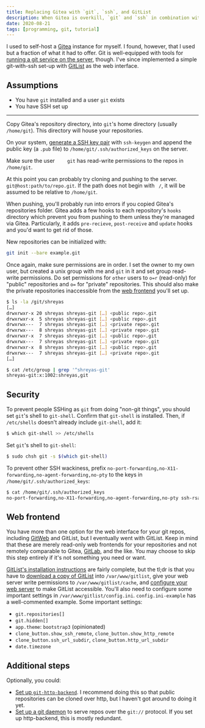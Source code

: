 ```yaml
---
title: Replacing Gitea with `git`, `ssh`, and GitList
description: When Gitea is overkill, `git` and `ssh` in combination with a couple of other tools should suffice.
date: 2020-08-21
tags: [programming, git, tutorial]
---
```


I used to self-host a [Gitea](https://gitea.io) instance for myself. I found, however, that I used but a fraction of what it had to offer. Git is well-equipped with tools for [running a git service on the server](https://git-scm.com/book/en/v2/Git-on-the-Server-Getting-Git-on-a-Server), though. I've since implemented a simple git-with-ssh set-up with [GitList](https://gitlist.org) as the web interface.

## Assumptions

-   You have `git` installed and a user `git` exists
-   You have SSH set up

---

Copy Gitea's repository directory, into `git`'s home directory (usually `/home/git`). This directory will house your repositories.

On your system, [generate a SSH key pair](https://git-scm.com/book/en/v2/Git-on-the-Server-Generating-Your-SSH-Public-Key) with `ssh-keygen` and append the public key (a `.pub` file) to `/home/git/.ssh/authorized_keys` on the server.

Make sure the user `	git` has read-write permissions to the repos in `/home/git`.

At this point you can probably try cloning and pushing to the server. `git@host:path/to/repo.git`. If the path does not begin with ` /`, it will be assumed to be relative to `/home/git`.

When pushing, you'll probably run into errors if you copied Gitea's repositories folder. Gitea adds a few hooks to each repository's `hooks` directory which prevent you from pushing to them unless they're managed via Gitea. Particularly, it adds `pre-recieve`, `post-receive` and `update` hooks and you'd want to get rid of those.

New repositories can be initialized with:

```sh
git init --bare example.git
```

Once again, make sure permissions are in order. I set the owner to my own user, but created a unix group with me and `git` in it and set group read-write permissions. Do set permissions for `other` users to `o=r` (read-only) for "public" repositories and `o=` for "private" repositories. This should also make the private repositories inaccessible from the [web frontend](#web-frontend) you'll set up.

```sh
$ ls -la /git/shreyas
[…]
drwxrwxr-x 20 shreyas shreyas-git […] <public repo>.git
drwxrwxr-x  5 shreyas shreyas-git […] <public repo>.git
drwxrwx---  7 shreyas shreyas-git […] <private repo>.git
drwxrwx---  8 shreyas shreyas-git […] <private repo>.git
drwxrwxr-x  7 shreyas shreyas-git […] <public repo>.git
drwxrwx---  7 shreyas shreyas-git […] <private repo>.git
drwxrwxr-x  8 shreyas shreyas-git […] <public repo>.git
drwxrwx---  7 shreyas shreyas-git […] <private repo>.git
[…]
```

```sh
$ cat /etc/group | grep '^shreyas-git'
shreyas-git:x:1002:shreyas,git
```

## Security

To prevent people SSHing as `git` from doing "non-git things", you should set `git`'s shell to `git-shell`. Confirm that `git-shell` is installed. Then, if `/etc/shells` doesn't already include `git-shell`, add it:

```sh
$ which git-shell >> /etc/shells
```

Set `git`'s shell to `git-shell`:

```sh
$ sudo chsh git -s $(which git-shell)
```

To prevent other SSH wackiness, prefix `no-port-forwarding,no-X11-forwarding,no-agent-forwarding,no-pty` to the keys in `/home/git/.ssh/authorized_keys`:

```sh
$ cat /home/git/.ssh/authorized_keys
no-port-forwarding,no-X11-forwarding,no-agent-forwarding,no-pty ssh-rsa AAAAB3NzaC1yc2EAA […]
```

## Web frontend

You have more than one option for the web interface for your git repos, including [GitWeb](https://git-scm.com/book/en/v2/Git-on-the-Server-GitWeb) and GitList, but I eventually went with GitList. Keep in mind that these are merely read-only web frontends for your repositories and not remotely comparable to Gitea, [GitLab](https://docs.gitlab.com/ce/), and the like. You may choose to skip this step entirely if it's not something you need or want.

[GitList's installation instructions](https://github.com/klaussilveira/gitlist#installation) are fairly complete, but the tl;dr is that you have to [download a copy of GitList](https://github.com/klaussilveira/gitlist/releases/latest) into `/var/www/gitlist`, give your web server write permissions to `/var/www/gitlist/cache`, and [configure your web server](https://github.com/klaussilveira/gitlist/blob/master/INSTALL.md#webserver-configuration) to make GitList accessible. You'll also need to configure some important settings in `/var/www/gitlist/config.ini`. `config.ini-example` has a well-commented example. Some important settings:

-   `git.repositories[]`
-   `git.hidden[]`
-   `app.theme`: `bootstrap3` (opinionated)
-   `clone_button.show_ssh_remote`, `clone_button.show_http_remote`
-   `clone_button.ssh_url_subdir`, `clone_button.http_url_subdir`
-   `date.timezone`

## Additional steps

Optionally, you could:

-   [Set up `git-http-backend`](https://git-scm.com/docs/git-http-backend). I recommend doing this so that public repositories can be cloned over http, but I haven't got around to doing it yet.
-   [Set up a git daemon](https://git-scm.com/book/en/v2/Git-on-the-Server-Git-Daemon) to serve repos over the `git://` protocol. If you set up http-backend, this is mostly redundant.